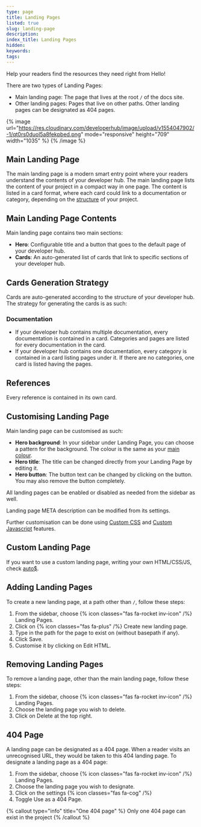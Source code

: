 ```yaml
---
type: page
title: Landing Pages
listed: true
slug: landing-page
description: 
index_title: Landing Pages
hidden: 
keywords: 
tags: 
---
```


Help your readers find the resources they need right from Hello!

There are two types of Landing Pages:

- Main landing page: The page that lives at the root `/` of the docs site.
- Other landing pages: Pages that live on other paths. Other landing pages can be designated as 404 pages.

{% image url="https://res.cloudinary.com/developerhub/image/upload/v1554047902/-1/qt0rs0duol5a8fekpbed.png" mode="responsive" height="709" width="1035" %}
{% /image %}

## Main Landing Page

The main landing page is a modern smart entry point where your readers understand the contents of your developer hub. The main landing page lists the content of your project in a compact way in one page. The content is listed in a card format, where each card could link to a documentation or category, depending on the [structure](/support-center/landing-page#cards-generation-strategy) of your project.

## Main Landing Page Contents

Main landing page contains two main sections:

- **Hero**: Configurable title and a button that goes to the default page of your developer hub.
- **Cards**: An auto-generated list of cards that link to specific sections of your developer hub.

## Cards Generation Strategy

Cards are auto-generated according to the structure of your developer hub. The strategy for generating the cards is as such:

### Documentation

- If your developer hub contains multiple documentation, every documentation is contained in a card. Categories and pages are listed for every documentation in the card.
- If your developer hub contains one documentation, every category is contained in a card listing pages under it. If there are no categories, one card is listed having the pages.

## References

Every reference is contained in its own card.

## Customising Landing Page

Main landing page can be customised as such:

- **Hero background**: In your sidebar under Landing Page, you can choose a pattern for the background. The colour is the same as your [main colour](/support-center/customising-visuals#changing-colours).
- **Hero title**: The title can be changed directly from your Landing Page by editing it.
- **Hero button**: The button text can be changed by clicking on the button. You may also remove the button completely.

All landing pages can be enabled or disabled as needed from the sidebar as well.

Landing page META description can be modified from its settings.

Further customisation can be done using [Custom CSS](/support-center/custom-css) and [Custom Javascript](/support-center/custom-javascript) features.

## Custom Landing Page

If you want to use a custom landing page, writing your own HTML/CSS/JS, check [auto$](/support-center/custom-landing-page).

## Adding Landing Pages

To create a new landing page, at a path other than `/`, follow these steps:

1. From the sidebar, choose {% icon classes="fas fa-rocket inv-icon" /%} Landing Pages.
2. Click on {% icon classes="fas fa-plus" /%} Create new landing page.
3. Type in the path for the page to exist on (without basepath if any).
4. Click Save.
5. Customise it by clicking on Edit HTML.

## Removing Landing Pages

To remove a landing page, other than the main landing page, follow these steps:

1. From the sidebar, choose {% icon classes="fas fa-rocket inv-icon" /%} Landing Pages.
2. Choose the landing page you wish to delete.
3. Click on Delete at the top right.

## 404 Page

A landing page can be designated as a 404 page. When a reader visits an unrecognised URL, they would be taken to this 404 landing page. To designate a landing page as a 404 page:

1. From the sidebar, choose {% icon classes="fas fa-rocket inv-icon" /%} Landing Pages.
2. Choose the landing page you wish to designate.
3. Click on the settings {% icon classes="fas fa-cog" /%} 
4. Toggle Use as a 404 Page.

{% callout type="info" title="One 404 page" %}
Only one 404 page can exist in the project
{% /callout %}